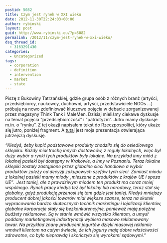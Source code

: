 ```yaml
---
postid: 5082
title: Czym jest rynek w XXI wieku
date: 2012-11-30T22:24:03+00:00
author: rybinski
layout: post
guid: http://www.rybinski.eu/?p=5082
permalink: /2012/11/czym-jest-rynek-w-xxi-wieku/
dsq_thread_id:
  - 3163291430
categories:
  - Uncategorized
tags:
  - corporation
  - definition
  - intervention
  - market
  - state
---
```

Piszę z Bukowiny Tatrzańskiej, gdzie grupa osób z różnych branż (artyści, przedsiębiorcy, naukowcy, duchowni, artyści, przedstawiciele NGOs …) próbują na nowo zdefiniować kluczowe pojęcia w debacie zorganizowanej przez magazyny Think Tank i MaleMen. Dzisiaj mieliśmy ciekawe dyskusje na temat pojęcia “przedsiębiorczość” i “patriotyzm”. Jutro mamy dyskusje m.in. o “rynku”. Z tej okazji napisałem tekst do Rzeczpospolitej, który ukaże się jutro, poniżej fragment. A [tutaj](http://resources.rybinski.eu/resources/viewResource:f681860e-3b33-11e2-bbf1-001b24eff4d8) jest moja prezentacja otwierająca jutrzejszą dyskusję.

_“Kiedyś, żeby kupić podstawowe produkty chodziło się do osiedlowego sklepiku. Każdy miał trochę innych dostawców, z reguły lokalnych, więc był duży wybór a rynki tych produktów były lokalne. Na przykład inny miód z lokalnej pasieki był dostępny w Krakowie, a inny w Poznaniu. Teraz lokalne sklepiki zostały zastąpione przez globalne sieci handlowe a wybór produktów zależy od decyzji zakupowych szefów tych sieci. Zamiast miodu z lokalnej pasieki mamy miody „mieszane z produktów z krajów UE i spoza UE”.  Jest taniej, ale z prawdziwym miodem ten produkt ma coraz mniej wspólnego. Rynek pracy kiedyś też był lokalny lub narodowy, teraz stał się globalny, gdyż produkcję przenosi się tam gdzie jest taniej. Kiedyś mniejszy producent dobrej jakości towarów miał większe szanse, teraz na skutek wypracowania bardzo skutecznych technik marketingu i lojalizacji klientów, globalne korporacje stały się bezkonkurencyjne, ponieważ mają potężne budżety reklamowe. Są w stanie wmówić wszystko klientom, a umysł poddany marketingowej indoktrynacji wybiera masowo reklamowany towar. Na przykład znany producent jogurtów dzięki masowej reklamie wmówił klientom na całym świecie, że ich jogurty mają dobre właściwości zdrowotne, co było nieprawdą i skończyło się wyrokami sądowymi.”_

